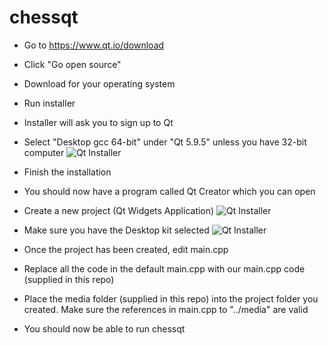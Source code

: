 # chessqt



- Go to https://www.qt.io/download


- Click "Go open source"


- Download for your operating system


- Run installer


- Installer will ask you to sign up to Qt


- Select "Desktop gcc 64-bit" under "Qt 5.9.5" unless you have 32-bit computer
![Qt Installer](https://i.imgur.com/CSU8UHx.png)


- Finish the installation


- You should now have a program called Qt Creator which you can open


- Create a new project (Qt Widgets Application)
![Qt Installer](https://i.imgur.com/wX7FWJZ.png)


- Make sure you have the Desktop kit selected
![Qt Installer](https://i.imgur.com/BXvx7Jf.png)


- Once the project has been created, edit main.cpp


- Replace all the code in the default main.cpp with our main.cpp code (supplied in this repo)


- Place the media folder (supplied in this repo) into the project folder you created. Make sure the references in main.cpp to "../media" are valid


- You should now be able to run chessqt

